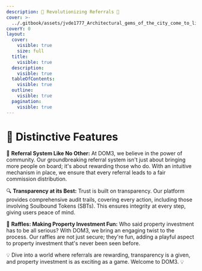 ```yaml
---
description: 🚀 Revolutionizing Referrals 🚀
cover: >-
  ../.gitbook/assets/jvde1777_Architectural_gems_of_the_city_come_to_life_illuminate_d6f06cf0-e898-4aa7-9567-70be7f7c45eb.png
coverY: 0
layout:
  cover:
    visible: true
    size: full
  title:
    visible: true
  description:
    visible: true
  tableOfContents:
    visible: true
  outline:
    visible: true
  pagination:
    visible: true
---
```


# 🔹 Distinctive Features

🤝 **Referral System Like No Other:** At DOM3, we believe in the power of community. Our groundbreaking referral system isn't just about bringing more people on board; it's about rewarding those who do. With an intuitive mechanism in place, we ensure that every referral leads to a fair commission distribution.

🔍 **Transparency at its Best:** Trust is built on transparency. Our platform provides comprehensive audit trails, covering every action, including those involving Soulbound Tokens (SBTs). This ensures integrity at every step, giving users peace of mind.

🎉 **Raffles: Making Property Investment Fun:** Who said property investment has to be all serious? With DOM3, we bring an engaging twist to the process. Our raffles are not just secure; they're fun, adding a playful aspect to property investment that's never been seen before.

💡 Dive into a world where referrals are rewarding, transparency is a given, and property investment is as exciting as a game. Welcome to DOM3. 💡
